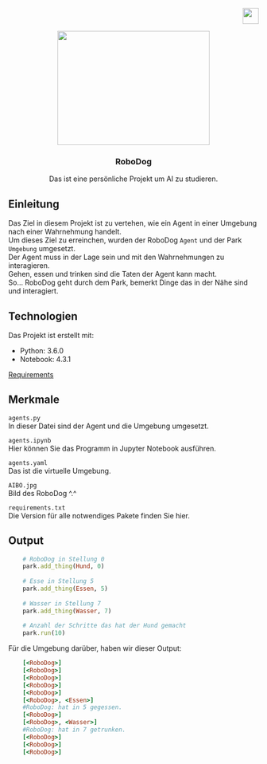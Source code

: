 
<p align="right">
  <a>
    <img src="https://cdn-icons-png.flaticon.com/512/3909/3909219.png" width="32" height="32">
  </a>
</p>


<p align="center">
  <a>
    <img src="https://media.istockphoto.com/vectors/isometric-set-of-techno-robot-dog-vector-id685800642?k=20&m=685800642&s=612x612&w=0&h=bkQRhsBP-vYvqepWaMDS0SaPHR2tKjgjlSk46K7iaM8=" width="306" height="229">
  </a>
</p>

<h3 align="center">RoboDog</h3>

<p align="center">
  Das ist eine persönliche Projekt um AI zu studieren.
</p>

## Einleitung
Das Ziel in diesem Projekt ist zu vertehen, wie ein Agent in einer Umgebung nach einer Wahrnehmung handelt.<br>
Um dieses Ziel zu erreinchen, wurden der RoboDog ```Agent``` und der Park ```Umgebung``` umgesetzt.<br>
Der Agent muss in der Lage sein und mit den Wahrnehmungen zu interagieren.<br>
Gehen, essen und trinken sind die Taten der Agent kann macht.<br>
So... RoboDog geht durch dem Park, bemerkt Dinge das in der Nähe sind und interagiert.<br>

## Technologien
Das Projekt ist erstellt mit:
* Python: 3.6.0
* Notebook: 4.3.1

<a href="https://github.com/SavioCastellar/RoboDog/blob/main/requirements.txt">Requirements</a>

## Merkmale
```agents.py```<br />
In dieser Datei sind der Agent und die Umgebung umgesetzt.

```agents.ipynb```<br />
Hier können Sie das Programm in Jupyter Notebook ausführen.

```agents.yaml```<br />
Das ist die virtuelle Umgebung.

```AIBO.jpg```<br />
Bild des RoboDog ^.^

```requirements.txt```<br />
Die Version für alle notwendiges Pakete finden Sie hier.

## Output

``` Ruby
    # RoboDog in Stellung 0
    park.add_thing(Hund, 0)
    
    # Esse in Stellung 5
    park.add_thing(Essen, 5)
    
    # Wasser in Stellung 7
    park.add_thing(Wasser, 7)
    
    # Anzahl der Schritte das hat der Hund gemacht
    park.run(10)
```

Für die Umgebung darüber, haben wir dieser Output:

``` Ruby
    [<RoboDog>]
    [<RoboDog>]
    [<RoboDog>]
    [<RoboDog>]
    [<RoboDog>]
    [<RoboDog>, <Essen>]
    #RoboDog: hat in 5 gegessen.
    [<RoboDog>]
    [<RoboDog>, <Wasser>]
    #RoboDog: hat in 7 getrunken.
    [<RoboDog>]
    [<RoboDog>]
    [<RoboDog>]
```
